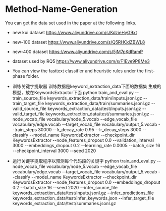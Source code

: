 # Method-Name-Generation
You can get the data set used in the paper at the following links.
- new kui dataset
https://www.aliyundrive.com/s/KdzieHyG9xt
- new-100 dataset
https://www.aliyundrive.com/s/Q5RHCdZBWL8
- new-400 dataset
https://www.aliyundrive.com/s/5jM7pKdRamP
- dataset used by RQ5
https://www.aliyundrive.com/s/F1Eve9P8Me3

- You can view the fasttext classifier and heuristic rules under the first-phase folder.




- 训练关键字提取器
训练数据是keyword_extraction_data下面的数据集
生成的模型，放在KeywordsExtractor下面
python train_and_eval.py --train_source_file keywords_extraction_data/train/inputs.jsonl.gz --train_target_file keywords_extraction_data/train/summaries.jsonl.gz --valid_source_file keywords_extraction_data/test/inputs.jsonl.gz --valid_target_file keywords_extraction_data/test/summaries.jsonl.gz --node_vocab_file vocabulary/node_5.vocab --edge_vocab_file vocabulary/edge.vocab --target_vocab_file vocabulary/output_5.vocab --train_steps 30000 --lr_decay_rate 0.95 --lr_decay_steps 3000 --classify --model_name KeywordsExtractor --checkpoint_dir KeywordsExtractor --node_features_dropout 0.0 --validation_interval 3000 --embeddings_dropout 0.2 --learning_rate 0.0005 --batch_size 16 --checkpoint_interval 3000 --seed 2020
- 运行关键字提取程序以预测每个代码段的关键字
python train_and_eval.py --node_vocab_file vocabulary/node_5.vocab --edge_vocab_file vocabulary/edge.vocab --target_vocab_file vocabulary/output_5.vocab --classify --model_name KeywordsExtractor --checkpoint_dir KeywordsExtractor --node_features_dropout 0.0 --embeddings_dropout 0.2 --batch_size 16 --seed 2020 --infer_source_file keywords_extraction_data/test/inputs.jsonl.gz --infer_predictions_file keywords_extraction_data/test/infer_keywords.json --infer_target_file keywords_extraction_data/test/summaries.jsonl.gz
